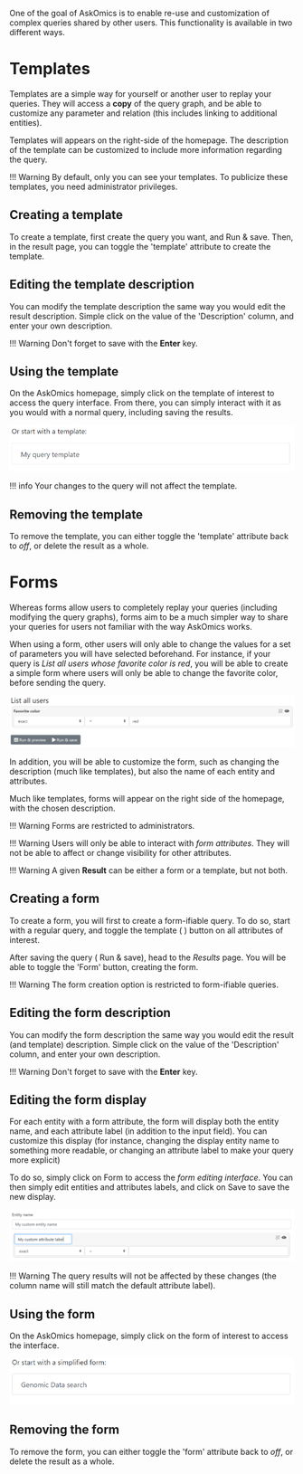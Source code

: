 One of the goal of AskOmics is to enable re-use and customization of complex queries shared by other users.
This functionality is available in two different ways.

# Templates

Templates are a simple way for yourself or another user to replay your queries. They will access a **copy** of the query graph, and be able to customize any parameter and relation (this includes linking to additional entities).

Templates will appears on the right-side of the homepage. The description of the template can be customized to include more information regarding the query.

!!! Warning
    By default, only you can see your templates. To publicize these templates, you need administrator privileges.

## Creating a template

To create a template, first create the query you want, and <btn><i class="fa fa-table"></i> Run & save</btn>.
Then, in the result page, you can toggle the 'template' attribute to create the template.

## Editing the template description

You can modify the template description the same way you would edit the result description. Simple click on the value of the 'Description' column, and enter your own description.

!!! Warning
    Don't forget to save with the **Enter** key.

## Using the template

On the AskOmics homepage, simply click on the template of interest to access the query interface. From there, you can simply interact with it as you would with a normal query, including saving the results.

![template](img/template.png)

!!! info
    Your changes to the query will not affect the template.

## Removing the template

To remove the template, you can either toggle the 'template' attribute back to *off*, or delete the result as a whole.

# Forms

Whereas forms allow users to completely replay your queries (including modifying the query graphs), forms aim to be a much simpler way to share your queries for users not familiar with the way AskOmics works.

When using a form, other users will only able to change the values for a set of parameters you will have selected beforehand.
For instance, if your query is *List all users whose favorite color is red*, you will be able to create a simple form where users will only be able to change the favorite color, before sending the query.

![form_example](img/form_example.png)

In addition, you will be able to customize the form, such as changing the description (much like templates), but also the name of each entity and attributes.

Much like templates, forms will appear on the right side of the homepage, with the chosen description.

!!! Warning
    Forms are restricted to administrators.

!!! Warning
    Users will only be able to interact with *form attributes*. They will not be able to affect or change visibility for other attributes.

!!! Warning
    A given **Result** can be either a form or a template, but not both.

## Creating a form

To create a form, you will first to create a form-ifiable query. To do so, start with a regular query, and toggle the template ( <i class="fa fa-bookmark"></i> ) button on all attributes of interest.

After saving the query (<btn><i class="fa fa-table"></i> Run & save</btn>), head to the *Results* page.
You will be able to toggle the 'Form' button, creating the form.

!!! Warning
    The form creation option is restricted to form-ifiable queries.

## Editing the form description

You can modify the form description the same way you would edit the result (and template) description. Simple click on the value of the 'Description' column, and enter your own description.

!!! Warning
    Don't forget to save with the **Enter** key.

## Editing the form display

For each entity with a form attribute, the form will display both the entity name, and each attribute label (in addition to the input field). You can customize this display (for instance, changing the display entity name to something more readable, or changing an attribute label to make your query more explicit)

To do so, simply click on <btn>Form</btn> to access the *form editing interface*.
You can then simply edit entities and attributes labels, and click on <btn><i class="fa fa-save"></i> Save</btn> to save the new display.

![form_edit](img/form_edit.png)

!!! Warning
    The query results will not be affected by these changes (the column name will still match the default attribute label).

## Using the form

On the AskOmics homepage, simply click on the form of interest to access the interface.

![form](img/form.png)

## Removing the form

To remove the form, you can either toggle the 'form' attribute back to *off*, or delete the result as a whole.
